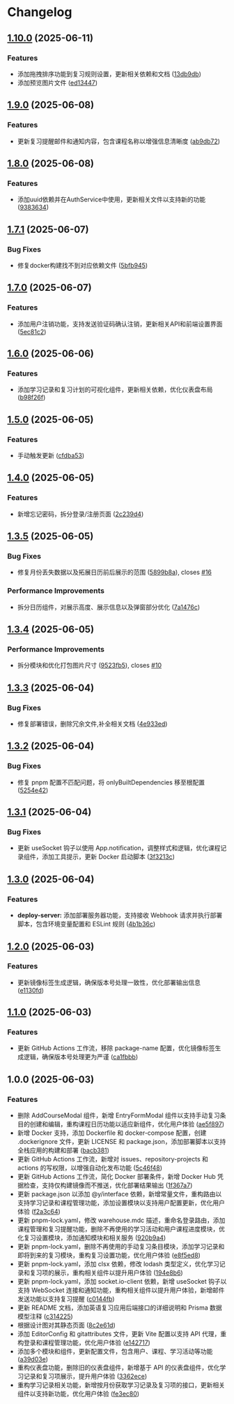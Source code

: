 # Changelog

## [1.10.0](https://github.com/English-Assistant/Study-Reminder/compare/v1.9.0...v1.10.0) (2025-06-11)


### Features

* 添加拖拽排序功能到复习规则设置，更新相关依赖和文档 ([13db9db](https://github.com/English-Assistant/Study-Reminder/commit/13db9db59abf29facf20eeef22a31bb24f2f4a7c))
* 添加预览图片文件 ([ed13447](https://github.com/English-Assistant/Study-Reminder/commit/ed13447e197cbae43ce12602db337e9a3e6eed6a))

## [1.9.0](https://github.com/English-Assistant/Study-Reminder/compare/v1.8.0...v1.9.0) (2025-06-08)


### Features

* 更新复习提醒邮件和通知内容，包含课程名称以增强信息清晰度 ([ab9db72](https://github.com/English-Assistant/Study-Reminder/commit/ab9db7273b9a46fe70e09def8977fa1f213e7efa))

## [1.8.0](https://github.com/English-Assistant/Study-Reminder/compare/v1.7.1...v1.8.0) (2025-06-08)


### Features

* 添加uuid依赖并在AuthService中使用，更新相关文件以支持新的功能 ([9383634](https://github.com/English-Assistant/Study-Reminder/commit/938363423f9f1dd6d0cbf7c1eb32a15762b83dbf))

## [1.7.1](https://github.com/English-Assistant/Study-Reminder/compare/v1.7.0...v1.7.1) (2025-06-07)


### Bug Fixes

* 修复docker构建找不到对应依赖文件 ([5bfb945](https://github.com/English-Assistant/Study-Reminder/commit/5bfb94563b099a61ea758600f408cc4e96720941))

## [1.7.0](https://github.com/English-Assistant/Study-Reminder/compare/v1.6.0...v1.7.0) (2025-06-07)


### Features

* 添加用户注销功能，支持发送验证码确认注销，更新相关API和前端设置界面 ([5ec81c2](https://github.com/English-Assistant/Study-Reminder/commit/5ec81c252d5a30485514197745eaf9c365d1c843))

## [1.6.0](https://github.com/English-Assistant/Study-Reminder/compare/v1.5.0...v1.6.0) (2025-06-06)


### Features

* 添加学习记录和复习计划的可视化组件，更新相关依赖，优化仪表盘布局 ([b98f26f](https://github.com/English-Assistant/Study-Reminder/commit/b98f26f61b389cd935bc52a75a45937cd09b40f4))

## [1.5.0](https://github.com/English-Assistant/Study-Reminder/compare/v1.4.0...v1.5.0) (2025-06-05)


### Features

* 手动触发更新 ([cfdba53](https://github.com/English-Assistant/Study-Reminder/commit/cfdba534cc1d6a42d7682a826edcb29747b3e091))

## [1.4.0](https://github.com/English-Assistant/Study-Reminder/compare/v1.3.5...v1.4.0) (2025-06-05)


### Features

* 新增忘记密码，拆分登录/注册页面 ([2c239d4](https://github.com/English-Assistant/Study-Reminder/commit/2c239d495172bafb77d269f3730af9aef24a247a))

## [1.3.5](https://github.com/English-Assistant/Study-Reminder/compare/v1.3.4...v1.3.5) (2025-06-05)


### Bug Fixes

* 修复月份丢失数据以及拓展日历前后展示的范围 ([5899b8a](https://github.com/English-Assistant/Study-Reminder/commit/5899b8a1a7f68039cb179108d75bbd3f212d0ab6)), closes [#16](https://github.com/English-Assistant/Study-Reminder/issues/16)


### Performance Improvements

* 拆分日历组件，对展示高度、展示信息以及弹窗部分优化 ([7a1476c](https://github.com/English-Assistant/Study-Reminder/commit/7a1476c8b775db54d7fc8124dc5907f4584fbf05))

## [1.3.4](https://github.com/English-Assistant/Study-Reminder/compare/v1.3.3...v1.3.4) (2025-06-05)


### Performance Improvements

* 拆分模块和优化打包图片尺寸 ([9523fb5](https://github.com/English-Assistant/Study-Reminder/commit/9523fb53505c5abaee732b7116cacc3dde16ff3a)), closes [#10](https://github.com/English-Assistant/Study-Reminder/issues/10)

## [1.3.3](https://github.com/English-Assistant/Study-Reminder/compare/v1.3.2...v1.3.3) (2025-06-04)


### Bug Fixes

* 修复部署错误，删除冗余文件,补全相关文档 ([4e933ed](https://github.com/English-Assistant/Study-Reminder/commit/4e933ed8a7ff3be3e7c260bb8a04524b100a2131))

## [1.3.2](https://github.com/English-Assistant/Study-Reminder/compare/v1.3.1...v1.3.2) (2025-06-04)


### Bug Fixes

* 修复 pnpm 配置不匹配问题，将 onlyBuiltDependencies 移至根配置 ([5254e42](https://github.com/English-Assistant/Study-Reminder/commit/5254e423f8406113a067a781a942e3ca03832ee0))

## [1.3.1](https://github.com/English-Assistant/review/compare/v1.3.0...v1.3.1) (2025-06-04)


### Bug Fixes

* 更新 useSocket 钩子以使用 App.notification，调整样式和逻辑，优化课程记录组件，添加工具提示，更新 Docker 启动脚本 ([3f3213c](https://github.com/English-Assistant/review/commit/3f3213cbf27dc12488b3985e4071232ec4bc148d))

## [1.3.0](https://github.com/English-Assistant/review/compare/v1.2.0...v1.3.0) (2025-06-04)


### Features

* **deploy-server:** 添加部署服务器功能，支持接收 Webhook 请求并执行部署脚本，包含环境变量配置和 ESLint 规则 ([4b1b36c](https://github.com/English-Assistant/review/commit/4b1b36cedb5b30100ed90de8211072e87497c541))

## [1.2.0](https://github.com/English-Assistant/review/compare/v1.1.0...v1.2.0) (2025-06-03)


### Features

* 更新镜像标签生成逻辑，确保版本号处理一致性，优化部署输出信息 ([e1130fd](https://github.com/English-Assistant/review/commit/e1130fd848c26477f8d4633b271ade2f338aa5da))

## [1.1.0](https://github.com/English-Assistant/review/compare/v1.0.0...v1.1.0) (2025-06-03)


### Features

* 更新 GitHub Actions 工作流，移除 package-name 配置，优化镜像标签生成逻辑，确保版本号处理更为严谨 ([ca1fbbb](https://github.com/English-Assistant/review/commit/ca1fbbbce7247760db1a04cf0b8e92933c4311ff))

## 1.0.0 (2025-06-03)


### Features

* 删除 AddCourseModal 组件，新增 EntryFormModal 组件以支持手动复习条目的创建和编辑，重构课程日历功能以适应新组件，优化用户体验 ([ae5f897](https://github.com/English-Assistant/review/commit/ae5f89794d76404255cb003320c0a891255707bd))
* 新增 Docker 支持，添加 Dockerfile 和 docker-compose 配置，创建 .dockerignore 文件，更新 LICENSE 和 package.json，添加部署脚本以支持全栈应用的构建和部署 ([bacb381](https://github.com/English-Assistant/review/commit/bacb381636bb180112e8574f8c6240cf8193b7a9))
* 更新 GitHub Actions 工作流，新增对 issues、repository-projects 和 actions 的写权限，以增强自动化发布功能 ([5c46f48](https://github.com/English-Assistant/review/commit/5c46f48e6536a90476ddd4f20fc7cf97812e7d97))
* 更新 GitHub Actions 工作流，简化 Docker 部署条件，新增 Docker Hub 凭据检查，支持仅构建镜像而不推送，优化部署结果输出 ([1f367a7](https://github.com/English-Assistant/review/commit/1f367a785de8e21f09f0ccf1b11a3cf01f5fc0d3))
* 更新 package.json 以添加 @y/interface 依赖，新增常量文件，重构路由以支持学习记录和课程管理功能，添加设置模块以支持用户配置更新，优化用户体验 ([f2a3c64](https://github.com/English-Assistant/review/commit/f2a3c643915fd42f833c520ab41fd538f17b2dfd))
* 更新 pnpm-lock.yaml，修改 warehouse.mdc 描述，重命名登录路由，添加课程管理和复习提醒功能，删除不再使用的学习活动和用户课程进度模块，优化复习设置模块，添加通知模块和相关服务 ([920b9a4](https://github.com/English-Assistant/review/commit/920b9a430b7c45b49040505ffc621415c1a2cf5b))
* 更新 pnpm-lock.yaml，删除不再使用的手动复习条目模块，添加学习记录和即将到来的复习模块，重构复习设置功能，优化用户体验 ([e8f5ed8](https://github.com/English-Assistant/review/commit/e8f5ed86b040621eb9f79ed96c96d8bb1143b0ba))
* 更新 pnpm-lock.yaml，添加 clsx 依赖，修改 lodash 类型定义，优化学习记录和复习项的展示，重构相关组件以提升用户体验 ([194e8b6](https://github.com/English-Assistant/review/commit/194e8b64302c94dfb1c8858d141da6df3f00cf51))
* 更新 pnpm-lock.yaml，添加 socket.io-client 依赖，新增 useSocket 钩子以支持 WebSocket 连接和通知功能，重构相关组件以提升用户体验，新增邮件发送功能以支持复习提醒 ([c0144fb](https://github.com/English-Assistant/review/commit/c0144fb7cff9acd82ce1ec7d02ad94f1c2dc9a23))
* 更新 README 文档，添加英语复习应用后端接口的详细说明和 Prisma 数据模型注释 ([c314225](https://github.com/English-Assistant/review/commit/c314225f33b0c2bf75e8136537e6e1d435af4f0c))
* 根据设计图对其静态页面 ([8c2e61d](https://github.com/English-Assistant/review/commit/8c2e61d04f7560aa205742c2206dfcf2be0105a2))
* 添加 EditorConfig 和 gitattributes 文件，更新 Vite 配置以支持 API 代理，重构登录和课程管理功能，优化用户体验 ([e142717](https://github.com/English-Assistant/review/commit/e14271725e399a739935f96fd58fff467a209d1f))
* 添加多个模块和组件，更新配置文件，包含用户、课程、学习活动等功能 ([a39d03e](https://github.com/English-Assistant/review/commit/a39d03ef8d62b773d772f77f5459c859431be00e))
* 重构仪表盘功能，删除旧的仪表盘组件，新增基于 API 的仪表盘组件，优化学习记录和复习项展示，提升用户体验 ([3362ece](https://github.com/English-Assistant/review/commit/3362ece6d69bbfe4ed39d8f2fedcbb27cf3aca99))
* 重构学习记录相关功能，新增按月份获取学习记录及复习项的接口，更新相关组件以支持新功能，优化用户体验 ([fe3ec80](https://github.com/English-Assistant/review/commit/fe3ec80062aabc26fbd4cf74b58782eeccd47243))

